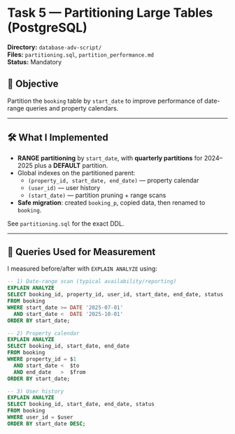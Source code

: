# Task 5 — Partitioning Large Tables (PostgreSQL)

**Directory:** `database-adv-script/`  
**Files:** `partitioning.sql`, `partition_performance.md`  
**Status:** Mandatory

## 🎯 Objective
Partition the `booking` table by `start_date` to improve performance of date-range queries and property calendars.

---

## 🛠️ What I Implemented
- **RANGE partitioning** by `start_date`, with **quarterly partitions** for 2024–2025 plus a **DEFAULT** partition.
- Global indexes on the partitioned parent:
  - `(property_id, start_date, end_date)` — property calendar
  - `(user_id)` — user history
  - `(start_date)` — partition pruning + range scans
- **Safe migration**: created `booking_p`, copied data, then renamed to `booking`.

See `partitioning.sql` for the exact DDL.

---

## 🔎 Queries Used for Measurement
I measured before/after with `EXPLAIN ANALYZE` using:

```sql
-- 1) Date-range scan (typical availability/reporting)
EXPLAIN ANALYZE
SELECT booking_id, property_id, user_id, start_date, end_date, status
FROM booking
WHERE start_date >= DATE '2025-07-01'
  AND start_date <  DATE '2025-10-01'
ORDER BY start_date;

-- 2) Property calendar
EXPLAIN ANALYZE
SELECT booking_id, start_date, end_date
FROM booking
WHERE property_id = $1
  AND start_date <  $to
  AND end_date   >  $from
ORDER BY start_date;

-- 3) User history
EXPLAIN ANALYZE
SELECT booking_id, start_date, end_date, status
FROM booking
WHERE user_id = $user
ORDER BY start_date DESC;

